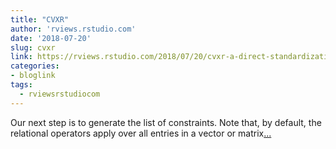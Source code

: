 ```yaml
---
title: "CVXR"
author: 'rviews.rstudio.com'
date: '2018-07-20'
slug: cvxr
link: https://rviews.rstudio.com/2018/07/20/cvxr-a-direct-standardization-example/
categories:
- bloglink
tags:
  - rviewsrstudiocom
---
```


Our next step is to generate the list of constraints. Note that, by default, the relational operators apply over all entries in a vector or matrix[... <i class="fas fa-external-link-alt"></i>](https://rviews.rstudio.com/2018/07/20/cvxr-a-direct-standardization-example/)

